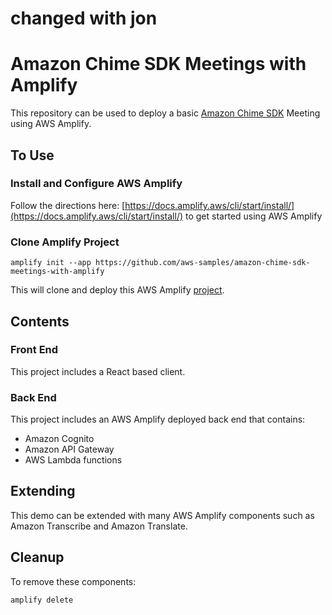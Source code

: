 # changed with jon
# Amazon Chime SDK Meetings with Amplify

This repository can be used to deploy a basic [Amazon Chime SDK](https://aws.amazon.com/chime/chime-sdk/) Meeting using AWS Amplify.  

## To Use

### Install and Configure AWS Amplify

Follow the directions here: [https://docs.amplify.aws/cli/start/install/](https://docs.amplify.aws/cli/start/install/) to get started using AWS Amplify

### Clone Amplify Project

```
amplify init --app https://github.com/aws-samples/amazon-chime-sdk-meetings-with-amplify
```

This will clone and deploy this AWS Amplify [project](https://docs.amplify.aws/cli/start/workflows/#initialize-new-project).

## Contents

### Front End

This project includes a React based client.

### Back End

This project includes an AWS Amplify deployed back end that contains:
- Amazon Cognito
- Amazon API Gateway
- AWS Lambda functions

## Extending

This demo can be extended with many AWS Amplify components such as Amazon Transcribe and Amazon Translate.

## Cleanup

To remove these components:

```
amplify delete
```


